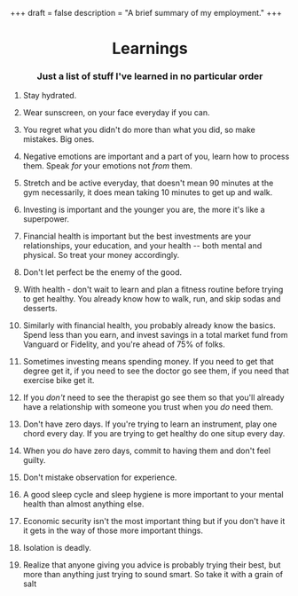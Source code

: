 +++
draft = false
description = "A brief summary of my employment."
+++

<center><h1>Learnings</h1></center>

<center><h3>Just a list of stuff I've learned in no particular order</h3></center>

1. Stay hydrated.

1. Wear sunscreen, on your face everyday if you can.

1. You regret what you didn't do more than what you did, so make mistakes. Big ones. 

1. Negative emotions are important and a part of you, learn how to process them. Speak *for* your emotions not *from* them. 

1. Stretch and be active everyday, that doesn't mean 90 minutes at the gym necessarily, it does mean taking 10 minutes to get up and walk. 

1. Investing is important and the younger you are, the more it's like a superpower. 

1. Financial health is important but the best investments are your relationships, your education, and your health -- both mental and physical. So treat your money accordingly. 

1. Don't let perfect be the enemy of the good.

1. With health - don't wait to learn and plan a fitness routine before trying to get healthy. You already know how to walk, run, and skip sodas and desserts. 

1. Similarly with financial health, you probably already know the basics. Spend less than you earn, and invest savings in a total market fund from Vanguard or Fidelity, and you're ahead of 75% of folks. 

1. Sometimes investing means spending money. If you need to get that degree get it, if you need to see the doctor go see them, if you need that exercise bike get it.

1. If you *don't* need to see the therapist go see them so that you'll already have a relationship with someone you trust when you *do* need them. 

1. Don't have zero days. If you're trying to learn an instrument, play one chord every day. If you are trying to get healthy do one situp every day. 

1. When you *do* have zero days, commit to having them and don't feel guilty. 

1. Don't mistake observation for experience.

1. A good sleep cycle and sleep hygiene is more important to your mental health than almost anything else. 

1. Economic security isn't the most important thing but if you don't have it it gets in the way of those more important things. 

1. Isolation is deadly.

1. Realize that anyone giving you advice is probably trying their best, but more than anything just trying to sound smart. So take it with a grain of salt
